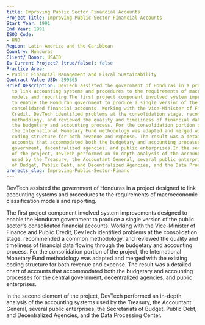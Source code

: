 ```yaml
---
title: Improving Public Sector Financial Accounts
Project Title: Improving Public Sector Financial Accounts
Start Year: 1991
End Year: 1991
ISO3 Code:
- HND
Region: Latin America and the Caribbean
Country: Honduras
Client/ Donor: USAID
Is Current Project? (true/false): false
Practice Area:
- Public Financial Management and Fiscal Sustainability
Contract Value USD: 399365
Brief Description: DevTech assisted the government of Honduras in a project designed
  to link accounting systems and procedures to the requirements of macroeconomic classification
  models and reporting.The first project component involved system improvements designed
  to enable the Honduran government to produce a single version of the public sector's
  consolidated financial accounts. Working with the Vice-Minister of Finance and Public
  Credit, DevTech identified problems at the consolidation stage, recommended a common
  methodology, and reviewed the quality and timeliness of financial data flowing through
  the budgetary and accounting process. For the consolidation portion of the project,
  the International Monetary Fund methodology was adapted and merged with the existing
  coding structure for both revenue and expense. The result was a detailed chart of
  accounts that accommodated both the budgetary and accounting processes for the central
  government, decentralized agencies, and public enterprises.In the second element
  of the project, DevTech performed an in-depth analysis of the accounting systems
  used by the Treasury, the Accountant General, several public enterprises, the Secretariats
  of Budget, Public Debt, and Decentralized Agencies, and the Data Processing Center.
projects_slug: Improving-Public-Sector-Financ
---
```


DevTech assisted the government of Honduras in a project designed to link accounting systems and procedures to the requirements of macroeconomic classification models and reporting.

The first project component involved system improvements designed to enable the Honduran government to produce a single version of the public sector's consolidated financial accounts. Working with the Vice-Minister of Finance and Public Credit, DevTech identified problems at the consolidation stage, recommended a common methodology, and reviewed the quality and timeliness of financial data flowing through the budgetary and accounting process. For the consolidation portion of the project, the International Monetary Fund methodology was adapted and merged with the existing coding structure for both revenue and expense. The result was a detailed chart of accounts that accommodated both the budgetary and accounting processes for the central government, decentralized agencies, and public enterprises.

In the second element of the project, DevTech performed an in-depth analysis of the accounting systems used by the Treasury, the Accountant General, several public enterprises, the Secretariats of Budget, Public Debt, and Decentralized Agencies, and the Data Processing Center.